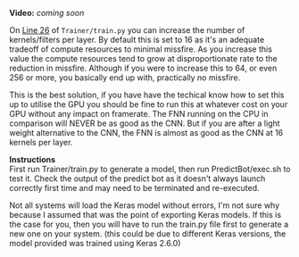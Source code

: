 **Video:** _coming soon_

On [Line 26](https://github.com/mrbid/CSGO_TENSOR_TRIGGER/blob/main/GOBOT12_CNN/Trainer/train.py#L26) of `Trainer/train.py` you can increase the number of kernels/filters per layer. By default this is set to 16 as it's an adequate tradeoff of compute resources to minimal missfire. As you increase this value the compute resources tend to grow at disproportionate rate to the reduction in missfire. Although if you were to increase this to 64, or even 256 or more, you basically end up with, practically no missfire.

This is the best solution, if you have have the techical know how to set this up to utilise the GPU you should be fine to run this at whatever cost on your GPU without any impact on framerate. The FNN running on the CPU in comparison will NEVER be as good as the CNN. But if you are after a light weight alternative to the CNN, the FNN is almost as good as the CNN at 16 kernels per layer.

**Instructions**<br>
First run Trainer/train.py to generate a model, then run PredictBot/exec.sh to test it. Check the output of the predict bot as it doesn't always launch correctly first time and may need to be terminated and re-executed.

Not all systems will load the Keras model without errors, I'm not sure why because I assumed that was the point of exporting Keras models. If this is the case for you, then you will have to run the train.py file first to generate a new one on your system. (this could be due to different Keras versions, the model provided was trained using Keras 2.6.0)
